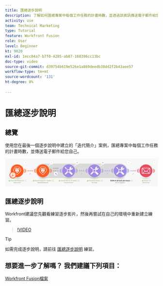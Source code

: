 ```yaml
---
title: 匯總逐步說明
description: 了解如何匯總專案中每個工作任務的計畫時數，並透過該資訊傳送電子郵件給您自己，全部位於 [!DNL Adobe Workfront Fusion].
activity: use
team: Technical Marketing
type: Tutorial
feature: Workfront Fusion
role: User
level: Beginner
kt: 9020
exl-id: 1ecc04a7-b7f0-4285-ab87-160396cc13bc
doc-type: video
source-git-commit: d39754b619e526e1a869deedb38dd2f2b43aee57
workflow-type: tm+mt
source-wordcount: '131'
ht-degree: 0%

---
```


# 匯總逐步說明

## 總覽

使用您在最後一個逐步說明中建立的「迭代簡介」案例，匯總專案中每個工作任務的計畫時數，並傳送電子郵件給您自己。

![融合場景的影像](assets/iteration-and-aggregation-2.png)

## 匯總逐步說明

Workfront建議您先觀看練習逐步影片，然後再嘗試在自己的環境中重新建立練習。

>[!VIDEO](https://video.tv.adobe.com/v/335280/?quality=12)

>[!TIP]
>
>如需完成逐步說明，請前往 [匯總逐步說明](https://experienceleague.adobe.com/docs/workfront-learn/tutorials-workfront/fusion/exercises/aggregation.html?lang=en) 練習。


## 想要進一步了解嗎？ 我們建議下列項目：

[Workfront Fusion檔案](https://experienceleague.adobe.com/docs/workfront/using/adobe-workfront-fusion/workfront-fusion-2.html?lang=en)
